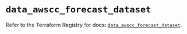 # `data_awscc_forecast_dataset`

Refer to the Terraform Registry for docs: [`data_awscc_forecast_dataset`](https://registry.terraform.io/providers/hashicorp/awscc/0.70.0/docs/data-sources/forecast_dataset).
